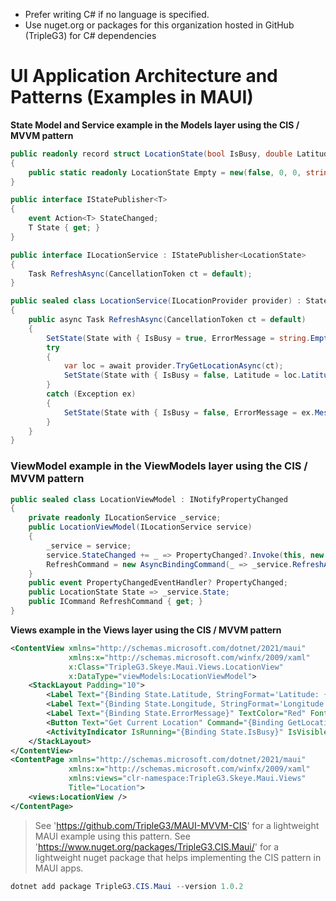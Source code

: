 - Prefer writing C# if no language is specified.
- Use nuget.org or packages for this organization hosted in GitHub (TripleG3) for C# dependencies

# UI Application Architecture and Patterns (Examples in MAUI)

**State Model and Service example in the Models layer using the CIS / MVVM pattern**

```csharp
public readonly record struct LocationState(bool IsBusy, double Latitude, double Longitude, string ErrorMessage)
{
    public static readonly LocationState Empty = new(false, 0, 0, string.Empty);
}

public interface IStatePublisher<T>
{
    event Action<T> StateChanged;
    T State { get; }
}

public interface ILocationService : IStatePublisher<LocationState>
{
    Task RefreshAsync(CancellationToken ct = default);
}

public sealed class LocationService(ILocationProvider provider) : StatePublisher<LocationState>(LocationState.Empty), ILocationService
{
    public async Task RefreshAsync(CancellationToken ct = default)
    {
        SetState(State with { IsBusy = true, ErrorMessage = string.Empty });
        try
        {
            var loc = await provider.TryGetLocationAsync(ct);
            SetState(State with { IsBusy = false, Latitude = loc.Latitude, Longitude = loc.Longitude, ErrorMessage = loc == Location.Empty ? "Location unavailable" : string.Empty });
        }
        catch (Exception ex)
        {
            SetState(State with { IsBusy = false, ErrorMessage = ex.Message });
        }
    }
}
```

### ViewModel example in the ViewModels layer using the CIS / MVVM pattern

```csharp
public sealed class LocationViewModel : INotifyPropertyChanged
{
    private readonly ILocationService _service;
    public LocationViewModel(ILocationService service)
    {
        _service = service;
        service.StateChanged += _ => PropertyChanged?.Invoke(this, new PropertyChangedEventArgs(nameof(State)));
        RefreshCommand = new AsyncBindingCommand(_ => _service.RefreshAsync(), _ => !State.IsBusy, this);
    }
    public event PropertyChangedEventHandler? PropertyChanged;
    public LocationState State => _service.State;
    public ICommand RefreshCommand { get; }
}
```

**Views example in the Views layer using the CIS / MVVM pattern**

```xml
<ContentView xmlns="http://schemas.microsoft.com/dotnet/2021/maui"
             xmlns:x="http://schemas.microsoft.com/winfx/2009/xaml"
             x:Class="TripleG3.Skeye.Maui.Views.LocationView"
             x:DataType="viewModels:LocationViewModel">
    <StackLayout Padding="10">
        <Label Text="{Binding State.Latitude, StringFormat='Latitude: {0:F6}'}" FontSize="Medium" />
        <Label Text="{Binding State.Longitude, StringFormat='Longitude: {0:F6}'}" FontSize="Medium" />
        <Label Text="{Binding State.ErrorMessage}" TextColor="Red" FontSize="Small" />
        <Button Text="Get Current Location" Command="{Binding GetLocationCommand}" />
        <ActivityIndicator IsRunning="{Binding State.IsBusy}" IsVisible="{Binding State.IsBusy}" />
    </StackLayout>
</ContentView>
<ContentPage xmlns="http://schemas.microsoft.com/dotnet/2021/maui"
             xmlns:x="http://schemas.microsoft.com/winfx/2009/xaml"
             xmlns:views="clr-namespace:TripleG3.Skeye.Maui.Views"
             Title="Location">
    <views:LocationView />
</ContentPage>
```

> See 'https://github.com/TripleG3/MAUI-MVVM-CIS' for a lightweight MAUI example using this pattern.
> See 'https://www.nuget.org/packages/TripleG3.CIS.Maui/' for a lightweight nuget package that helps implementing the CIS pattern in MAUI apps.

```powershell
dotnet add package TripleG3.CIS.Maui --version 1.0.2
```
